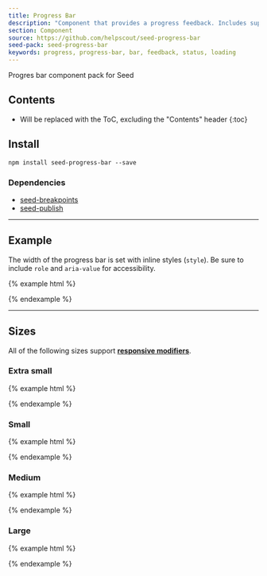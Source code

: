 ```yaml
---
title: Progress Bar
description: "Component that provides a progress feedback. Includes support for a variation of sizes."
section: Component
source: https://github.com/helpscout/seed-progress-bar
seed-pack: seed-progress-bar
keywords: progress, progress-bar, bar, feedback, status, loading
---
```


Progres bar component pack for Seed

## Contents

* Will be replaced with the ToC, excluding the "Contents" header
{:toc}

## Install

```
npm install seed-progress-bar --save
```


### Dependencies

* [seed-breakpoints](/seed/packs/seed-breakpoints)
* [seed-publish](/seed/packs/seed-publish)


---


## Example

The width of the progress bar is set with inline styles (`style`). Be sure to include `role` and `aria-value` for accessibility.

{% example html %}
<div class="c-progress-bar">
  <div class="c-progress-bar__bar" role="progressbar" aria-value="30" style="width: 30%;"></div>
</div>
{% endexample %}



---



## Sizes

All of the following sizes support **[responsive modifiers](/seed/packs/seed-breakpoints/#responsive-modifiers)**.

### Extra small

{% example html %}
<div class="c-progress-bar c-progress-bar--xs">
  <div class="c-progress-bar__bar" role="progressbar" aria-value="30" style="width: 30%;"></div>
</div>
{% endexample %}



### Small

{% example html %}
<div class="c-progress-bar c-progress-bar--sm">
  <div class="c-progress-bar__bar" role="progressbar" aria-value="30" style="width: 30%;"></div>
</div>
{% endexample %}



### Medium

{% example html %}
<div class="c-progress-bar c-progress-bar--md">
  <div class="c-progress-bar__bar" role="progressbar" aria-value="30" style="width: 30%;"></div>
</div>
{% endexample %}



### Large

{% example html %}
<div class="c-progress-bar c-progress-bar--lg">
  <div class="c-progress-bar__bar" role="progressbar" aria-value="30" style="width: 30%;"></div>
</div>
{% endexample %}
